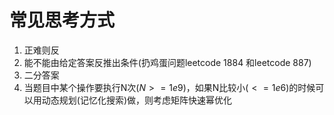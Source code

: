 # 常见思考方式
1. 正难则反
2. 能不能由给定答案反推出条件(扔鸡蛋问题leetcode 1884 和leetcode 887)
3. 二分答案
4. 当题目中某个操作要执行N次($N>=1e9$)，如果N比较小($<=1e6$)的时候可以用动态规划(记忆化搜索)做，则考虑矩阵快速幂优化

